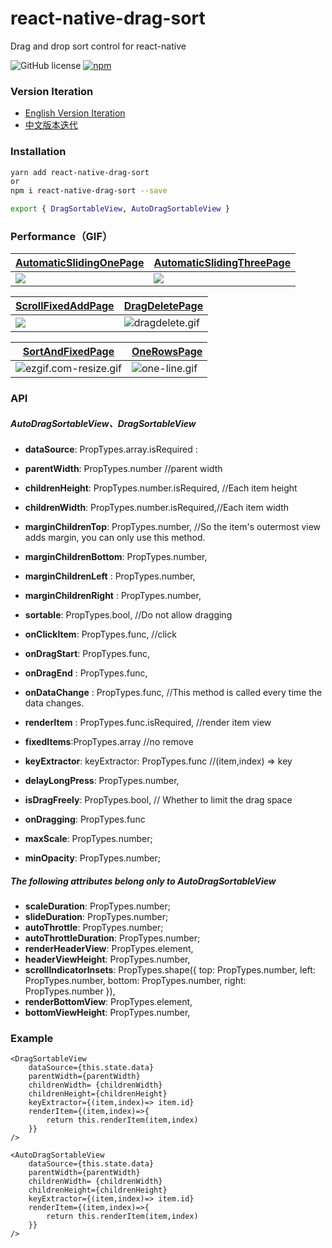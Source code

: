 # react-native-drag-sort
Drag and drop sort control for react-native

![GitHub license](https://img.shields.io/badge/license-MIT-green.svg)
[![npm](https://img.shields.io/npm/v/react-native-drag-sort.svg?style=flat)](https://npmjs.com/package/react-native-drag-sort)

### Version Iteration
- [English Version Iteration](https://github.com/mochixuan/react-native-drag-sort/blob/master/README_History.md) 
- [中文版本迭代](https://github.com/mochixuan/react-native-drag-sort/blob/master/README_ZH_History.md)


### Installation

```bash
yarn add react-native-drag-sort
or
npm i react-native-drag-sort --save 

export { DragSortableView, AutoDragSortableView }
```

### Performance（GIF）

[AutomaticSlidingOnePage](https://github.com/mochixuan/react-native-drag-sort/blob/master/Example/app/container/AutomaticSlidingOnePage.js) | [AutomaticSlidingThreePage](https://github.com/mochixuan/react-native-drag-sort/blob/master/Example/app/container/AutomaticSlidingThreePage.js)
| ------ | ----------- | 
| ![](https://user-gold-cdn.xitu.io/2020/2/15/170487f5ce137e15?w=240&h=514&f=gif&s=2527386) | ![](https://user-gold-cdn.xitu.io/2020/2/15/1704896e0729f8b7?w=240&h=514&f=gif&s=4958289) 

[ScrollFixedAddPage](https://github.com/mochixuan/react-native-drag-sort/blob/master/Example/app/container/ScrollFixedAddPage.js) | [DragDeletePage](https://github.com/mochixuan/react-native-drag-sort/blob/master/Example/app/container/DragDeletePage.js)  
| ------ | ----------- |
| ![](https://user-gold-cdn.xitu.io/2020/2/10/1702ea81299f097d?w=240&h=400&f=gif&s=863218)  | ![dragdelete.gif](https://upload-images.jianshu.io/upload_images/2646598-4d22ddb8f92a6563.gif?imageMogr2/auto-orient/strip)  


[SortAndFixedPage](https://github.com/mochixuan/react-native-drag-sort/blob/master/Example/app/container/SortAndFixedPage.js)  | [OneRowsPage](https://github.com/mochixuan/react-native-drag-sort/blob/master/Example/app/container/OneRowsPage.js)  
| ------ | ----------- | 
| ![ezgif.com-resize.gif](https://upload-images.jianshu.io/upload_images/2646598-405b01d61547c972.gif?imageMogr2/auto-orient/strip)  | ![one-line.gif](https://upload-images.jianshu.io/upload_images/2646598-dd17c76291514316.gif?imageMogr2/auto-orient/strip)  

### API

##### AutoDragSortableView、DragSortableView

- **dataSource**: PropTypes.array.isRequired :
- **parentWidth**: PropTypes.number //parent width
- **childrenHeight**: PropTypes.number.isRequired, //Each item height
- **childrenWidth**: PropTypes.number.isRequired,//Each item width

- **marginChildrenTop**: PropTypes.number,  //So the item's outermost view adds margin, you can only use this method.
- **marginChildrenBottom**: PropTypes.number,
- **marginChildrenLeft** : PropTypes.number,
- **marginChildrenRight** : PropTypes.number,

- **sortable**: PropTypes.bool, //Do not allow dragging

- **onClickItem**: PropTypes.func, //click
- **onDragStart**: PropTypes.func, 
- **onDragEnd** : PropTypes.func,
- **onDataChange** : PropTypes.func, //This method is called every time the data changes.
- **renderItem** : PropTypes.func.isRequired, //render item view
- **fixedItems**:PropTypes.array //no remove
- **keyExtractor**: keyExtractor: PropTypes.func //(item,index) => key
- **delayLongPress**: PropTypes.number,
- **isDragFreely**: PropTypes.bool, // Whether to limit the drag space
- **onDragging**: PropTypes.func
- **maxScale**: PropTypes.number;
- **minOpacity**: PropTypes.number;

##### The following attributes belong only to AutoDragSortableView

- **scaleDuration**: PropTypes.number;
- **slideDuration**: PropTypes.number;
- **autoThrottle**: PropTypes.number; 
- **autoThrottleDuration**: PropTypes.number;
- **renderHeaderView**: PropTypes.element,
- **headerViewHeight**: PropTypes.number,
- **scrollIndicatorInsets**: PropTypes.shape({
  top: PropTypes.number,
  left: PropTypes.number,
  bottom: PropTypes.number,
  right: PropTypes.number
}),
- **renderBottomView**: PropTypes.element,
- **bottomViewHeight**: PropTypes.number,

### Example

``` react
<DragSortableView
    dataSource={this.state.data}
    parentWidth={parentWidth}
    childrenWidth= {childrenWidth}
    childrenHeight={childrenHeight}
    keyExtractor={(item,index)=> item.id}
    renderItem={(item,index)=>{
        return this.renderItem(item,index)
    }}
/>
    
<AutoDragSortableView
    dataSource={this.state.data}
    parentWidth={parentWidth}
    childrenWidth= {childrenWidth}
    childrenHeight={childrenHeight}
    keyExtractor={(item,index)=> item.id}
    renderItem={(item,index)=>{
        return this.renderItem(item,index)
    }}
/>

```

